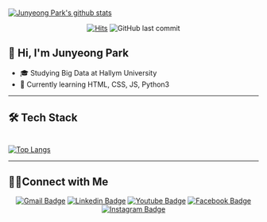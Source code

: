 <br>[![Junyeong Park's github stats](https://github-readme-stats.vercel.app/api?username=hallymer&show_icons=true)](https://github.com/anuraghazra/github-readme-stats) 
<div align = center>

[![Hits](https://hits.seeyoufarm.com/api/count/incr/badge.svg?url=https%3A%2F%2Fgithub.com%2Fhallymer)](https://hits.seeyoufarm.com) 
![GitHub last commit](https://img.shields.io/github/last-commit/hallymer/hallymer)
</div>

## 👋 Hi, I'm Junyeong Park

* 🎓 Studying Big Data at Hallym University
* 🌱 Currently learning HTML, CSS, JS, Python3

**************************
## 🛠 Tech Stack
<br>[![Top Langs](https://github-readme-stats.vercel.app/api/top-langs/?username=hallymer)](https://github.com/anuraghazra/github-readme-stats)
**************************
## 🤝🏻Connect with Me
<div align = center>

[![Gmail Badge](https://img.shields.io/badge/-Gmail-d14836?style=flat-square&logo=Gmail&logoColor=white&link=mailto:mu072468@gmail.com)](mailto:mu072468@gmail.com)
[![Linkedin Badge](https://img.shields.io/badge/-LinkedIn-blue?style=flat-square&logo=Linkedin&logoColor=white&link=https://linkedin.com/in/junyeong-park-2461071b4)](https://linkedin.com/in/junyeong-park-2461071b4) 
[![Youtube Badge](https://img.shields.io/badge/Youtube-ff0000?style=flat-square&logo=youtube&link=https://www.youtube.com/user/mu072468/featured?view_as=subscriber)](https://www.youtube.com/user/mu072468/featured?view_as=subscriber)
[![Facebook Badge](https://img.shields.io/badge/-Facebook-1877f2?style=flat-square&logo=facebook&logoColor=white&link=https://facebook.com/profile.php?id=100007868465545)](https://facebook.com/profile.php?id=100007868465545) 
[![Instagram Badge](https://img.shields.io/badge/-Instagram-dd2a7b?style=flat-square&logo=instagram&logoColor=white&link=https://instagram.com/korea_chris)](https://instagram.com/korea_chris)
</div>

<!--
**hallymer/hallymer** is a ✨ _special_ ✨ repository because its `README.md` (this file) appears on your GitHub profile.

Here are some ideas to get you started:

- 🔭 I’m currently working on ...
- 🌱 I’m currently learning ...
- 👯 I’m looking to collaborate on ...
- 🤔 I’m looking for help with ...
- 💬 Ask me about ...
- 📫 How to reach me: ...
- 😄 Pronouns: ...
- ⚡ Fun fact: ...
-->
